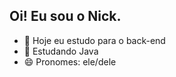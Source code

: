 ## Oi! Eu sou o Nick.

- 🔭 Hoje eu estudo para o back-end
- 🌱 Estudando Java
- 😄 Pronomes: ele/dele
